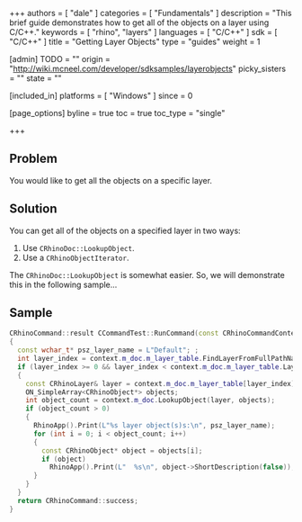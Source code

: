 +++
authors = [ "dale" ]
categories = [ "Fundamentals" ]
description = "This brief guide demonstrates how to get all of the objects on a layer using C/C++."
keywords = [ "rhino", "layers" ]
languages = [ "C/C++" ]
sdk = [ "C/C++" ]
title = "Getting Layer Objects"
type = "guides"
weight = 1

[admin]
TODO = ""
origin = "http://wiki.mcneel.com/developer/sdksamples/layerobjects"
picky_sisters = ""
state = ""

[included_in]
platforms = [ "Windows" ]
since = 0

[page_options]
byline = true
toc = true
toc_type = "single"

+++

 
## Problem

You would like to get all the objects on a specific layer.

## Solution

You can get all of the objects on a specified layer in two ways:

1. Use `CRhinoDoc::LookupObject`.
1. Use a `CRhinoObjectIterator`.

The `CRhinoDoc::LookupObject` is somewhat easier.  So, we will demonstrate this in the following sample...

## Sample

```cpp
CRhinoCommand::result CCommandTest::RunCommand(const CRhinoCommandContext& context)
{
  const wchar_t* psz_layer_name = L"Default"; ;
  int layer_index = context.m_doc.m_layer_table.FindLayerFromFullPathName(psz_layer_name, ON_UNSET_INT_INDEX);
  if (layer_index >= 0 && layer_index < context.m_doc.m_layer_table.LayerCount())
  {
    const CRhinoLayer& layer = context.m_doc.m_layer_table[layer_index];
    ON_SimpleArray<CRhinoObject*> objects;
    int object_count = context.m_doc.LookupObject(layer, objects);
    if (object_count > 0)
    {
      RhinoApp().Print(L"%s layer object(s)s:\n", psz_layer_name);
      for (int i = 0; i < object_count; i++)
      {
        const CRhinoObject* object = objects[i];
        if (object)
          RhinoApp().Print(L"  %s\n", object->ShortDescription(false));
      }
    }
  }
  return CRhinoCommand::success;
}
```
